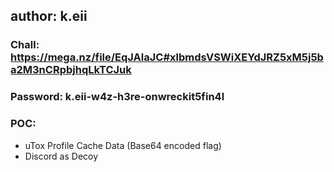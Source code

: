 ## author: k.eii

### Chall: https://mega.nz/file/EqJAlaJC#xlbmdsVSWiXEYdJRZ5xM5j5ba2M3nCRpbjhqLkTCJuk
### Password: k.eii-w4z-h3re-onwreckit5fin4l
### POC:
- uTox Profile Cache Data (Base64 encoded flag)
- Discord as Decoy

